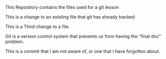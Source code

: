 
This Repository contains the files used for a git lesson

This is a change to an existing file that git has already tracked

This is a Third change to a file.

Git is a version control system that prevents us from having the "final doc" problem.

This is a commit that I am not aware of, or one that I have forgotten about.

